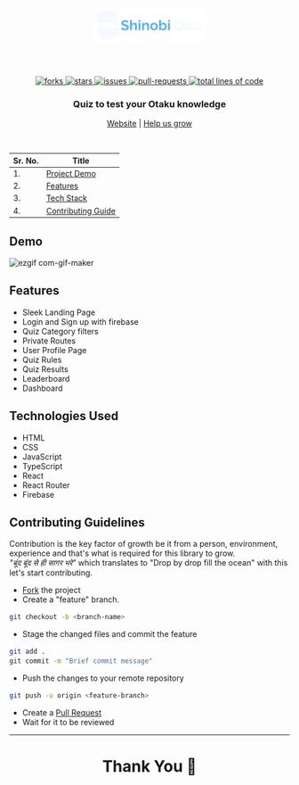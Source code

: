 <h1 align="center">
  <br />
  <a href="https://shinobi-quiz.netlify.app/"><img src="https://github.com/vinc3nati/shinobi-quiz/blob/dev/src/assets/logo.png" alt="logo" width="200"></a>
  <br />
  <br />
</h1>

<!-- PROJECT SHIELDS -->
<p align="center">
  <a href="https://github.com/vinc3nati/shinobi-quiz/fork" target="blank">
  <img src="https://img.shields.io/github/forks/vinc3nati/shinobi-quiz?style=for-the-badge" alt="forks"/>
  </a>
  <a href="https://github.com/vinc3nati/shinobi-quiz/stargazers" target="blank">
  <img src="https://img.shields.io/github/stars/vinc3nati/shinobi-quiz?style=for-the-badge" alt="stars"/>
  </a>
  <a href="https://github.com/vinc3nati/shinobi-quiz/issues" target="blank">
  <img src="https://img.shields.io/github/issues/vinc3nati/shinobi-quiz?style=for-the-badge" alt="issues"/>
  </a>
  <a href="https://github.com/vinc3nati/shinobi-quiz/pulls" target="blank">
  <img src="https://img.shields.io/github/issues-pr/vinc3nati/shinobi-quiz?color=important&style=for-the-badge" alt="pull-requests"/>
  </a>
  <a href="https://github.com/vinc3nati/shinobi-quiz/graphs/code-frequency" target="blank">
  <img src="https://img.shields.io/tokei/lines/github/vinc3nati/shinobi-quiz?label=total%20lines%20of%20code&color=9cf&style=for-the-badge" alt="total lines of code"/>
  </a>
</p>

<!-- PROJECT SUBTITLE -->
<h3 align="center">Quiz to test your Otaku knowledge</h3>

<p align="center">
  <a href="https://shinobi-quiz.netlify.app/">Website</a>
  |
  <a href="https://github.com/vinc3nati/shinobi-quiz/issues">Help us grow</a>
</p>
<br />

<!-- TABLE OF CONTENT -->

| Sr. No. | Title                               |
| ------- | ----------------------------------- |
| 1.      | [Project Demo](#demo)               |
| 2.      | [Features](#features)               |
| 3.      | [Tech Stack](#tech-stack)           |
| 4.      | [Contributing Guide](#contributing) |

<!-- Project Demo -->

<a name="demo"></a>

## Demo
![ezgif com-gif-maker](https://user-images.githubusercontent.com/48097586/169587969-3c3164c5-8a01-40dd-82d7-94033dc7610f.gif)


<!-- Features -->

<a name="features"></a>

## Features

- Sleek Landing Page
- Login and Sign up with firebase
- Quiz Category filters
- Private Routes
- User Profile Page
- Quiz Rules
- Quiz Results
- Leaderboard
- Dashboard

<!-- Tech Stack -->

<a name="tech-stack"></a>

## Technologies Used

- HTML
- CSS
- JavaScript
- TypeScript
- React
- React Router
- Firebase

<!-- Contributing Guidelines -->

<a name="contributing"></a>

## Contributing Guidelines

Contribution is the key factor of growth be it from a person, environment, experience and that's what is required for this library to grow.
<br/>
_"बूंद बूंद से ही सागर भरे"_ which translates to "Drop by drop fill the ocean" with this let's start contributing.
<br/>

- [Fork](https://github.com/vinc3nati/shinobi-quiz/fork) the project
- Create a "feature" branch.

```BASH
git checkout -b <branch-name>
```

- Stage the changed files and commit the feature

```BASH
git add .
git commit -m "Brief commit message"
```

- Push the changes to your remote repository

```BASH
git push -u origin <feature-branch>
```

- Create a [Pull Request](https://github.com/vinc3nati/shinobi-quiz/pulls)
- Wait for it to be reviewed

---

<h1 align="center">Thank You 🙏</h1>
